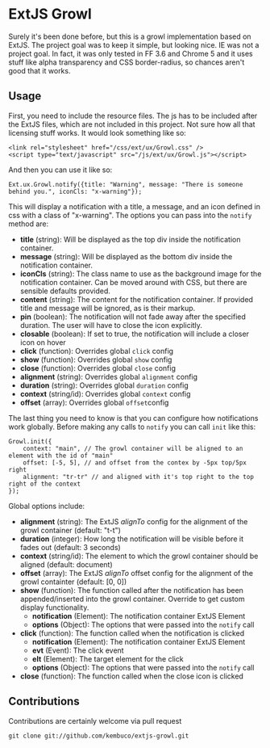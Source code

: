 # ExtJS Growl

Surely it's been done before, but this is a growl implementation based on ExtJS.  The project goal was to keep it simple, but looking nice.  IE was not a project goal.  In fact, it was only tested in FF 3.6 and Chrome 5 and it uses stuff like alpha transparency and CSS border-radius, so chances aren't good that it works.

## Usage

First, you need to include the resource files.  The js has to be included after the ExtJS files, which are not included in this project.  Not sure how all that licensing stuff works.  It would look something like so:

	<link rel="stylesheet" href="/css/ext/ux/Growl.css" />
	<script type="text/javascript" src="/js/ext/ux/Growl.js"></script>
	
And then you can use it like so:

	Ext.ux.Growl.notify({title: "Warning", message: "There is someone behind you.", iconCls: "x-warning"});
	
This will display a notification with a title, a message, and an icon defined in css with a class of "x-warning". The options you can pass into the `notify` method are:

* **title** (string): Will be displayed as the top div inside the notification container.
* **message** (string): Will be displayed as the bottom div inside the notification container.
* **iconCls** (string): The class name to use as the background image for the notification container.  Can be moved around with CSS, but there are sensible defaults provided.
* **content** (string): The content for the notification container.  If provided title and message will be ignored, as is their markup.
* **pin** (boolean): The notification will not fade away after the specified duration.  The user will have to close the icon explicitly.
* **closable** (boolean): If set to true, the notification will include a closer icon on hover
* **click** (function): Overrides global `click` config
* **show** (function): Overrides global `show` config
* **close** (function): Overrides global `close` config
* **alignment** (string): Overrides global `alignment` config
* **duration** (string): Overrides global `duration` config
* **context** (string/id): Overrides global `context` config
* **offset** (array): Overrides global `offset`config

The last thing you need to know is that you can configure how notifications work globally.  Before making any calls to `notify` you can call `init` like this:

	Growl.init({
        context: "main", // The growl container will be aligned to an element with the id of "main"
        offset: [-5, 5], // and offset from the contex by -5px top/5px right
        alignment: "tr-tr" // and aligned with it's top right to the top right of the context
	});
	
Global options include:

* **alignment** (string): The ExtJS *alignTo* config for the alignment of the growl container (default: "t-t")
* **duration** (integer): How long the notification will be visible before it fades out (default: 3 seconds)
* **context** (string/id): The element to which the growl container should be aligned (default: document)
* **offset** (array): The ExtJS *alignTo* offset config for the alignment of the growl containter (default: [0, 0])
* **show** (function): The function called after the notification has been appended/inserted into the growl container.  Override to get custom display functionality.
	* **notification** (Element): The notification container ExtJS Element
	* **options** (Object): The options that were passed into the `notify` call
* **click** (function): The function called when the notification is clicked
	* **notification** (Element): The notification container ExtJS Element
	* **evt** (Event): The click event
	* **elt** (Element): The target element for the click
	* **options** (Object): The options that were passed into the `notify` call
* **close** (function): The function called when the close icon is clicked

## Contributions
Contributions are certainly welcome via pull request

	git clone git://github.com/kembuco/extjs-growl.git